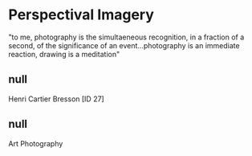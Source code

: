 # Perspectival Imagery 

"to me, photography is the simultaeneous recognition, in a fraction of a second, of the significance of an event...photography is an immediate reaction, drawing is a meditation"&#9;

## null

Henri Cartier Bresson [ID 27]

## null

Art
Photography


